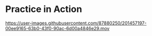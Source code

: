 # Practice in Action

https://user-images.githubusercontent.com/87880250/201457197-00ee9165-63b0-43f0-90ac-6d00a4846e29.mov

